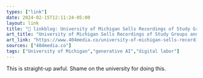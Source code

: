 ```yaml
---
types: ["link"]
date: 2024-02-15T12:11:24-05:00
layout: link
title: "🔗 linkblog: University of Michigan Sells Recordings of Study Groups and Office Hours to Train AI'"
art_title: "University of Michigan Sells Recordings of Study Groups and Office Hours to Train AI"
art_link: "https://www.404media.co/university-of-michigan-sells-recordings-of-study-groups-and-office-hours-to-train-ai/"
sources: ["404media.co"]
tags: ["University of Michigan","generative AI","digital labor"]
---
```

This is straight-up awful. Shame on the university for doing this.
